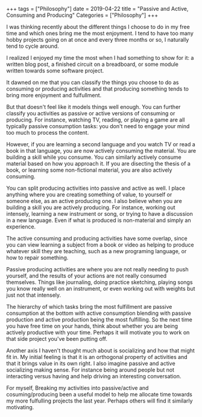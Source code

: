 +++
tags = ["Philosophy"]
date = 2019-04-22
title = "Passive and Active, Consuming and Producing"
Categories = ["Philosophy"]
+++

I was thinking recently about the different things I choose to do in my free time and which ones bring me the most enjoyment.  I tend to have too many hobby projects going on at once and every three months or so, I naturally tend to cycle around.

I realized I enjoyed my time the most when I had something to show for it: a written blog post, a finished circuit on a breadboard, or some module written towards some software project.

It dawned on me that you can classify the things you choose to do as consuming or producing activities and that producing something tends to bring more enjoyment and fulfullment.

But that doesn't feel like it models things well enough.  You can further classify you activities as passive or active versions of consuming or producing.  For instance, watching TV, reading, or playing a game are all typically passive consumption tasks: you don't need to engage your mind too much to process the content.

However, if you are learning a second language and you watch TV or read a book in that language, you are now actively consuming the material.  You are building a skill while you consume.  You can similarly actively consume material based on how you approach it.  If you are disecting the thesis of a book, or learning some non-fictional material, you are also actively consuming.

You can split producing activities into passive and active as well.  I place anything where you are creating something of value, to yourself or someone else, as an active producing one.  I also believe when you are building a skill you are actively producing.  For instance, working out intensely, learning a new instrument or song, or trying to have a discussion in a new language.  Even if what is produced is non-material and simply an experience.

The active consuming and producing activities have some overlap, since you can view learning a subject from a book or video as helping to produce whatever skill they are teaching, such as a new programing language, or how to repair something.

Passive producing activities are where you are not really needing to push yourself, and the results of your actions are not really consumed themselves.  Things like journaling, doing practice sketching, playing songs you know really well on an instrument, or even working out with weights but just not that intensely.

The hierarchy of which tasks bring the most fulfillment are passive consumption at the bottom with active consumption blending with passive production and active production being the most fulfilling.  So the next time you have free time on your hands, think about whether you are being actively productive with your time.  Perhaps it will motivate you to work on that side project you've been putting off.

Another axis I haven't thought much about is socializing and how that might fit in.  My initial feeling is that it is an orthogonal property of activities and that it brings value in its own right.  I also imagine passive and active socializing making sense.  For instance being around people but not interacting versus having and help driving an interesting conversation.

For myself, Breaking my activities into passive/active and cosuming/producing been a useful model to help me allocate time towards my more fulfulling projects the last year. Perhaps others will find it similarly motivating.

<div id="commento"></div>
<script src="https://cdn.commento.io/js/commento.js"></script>
